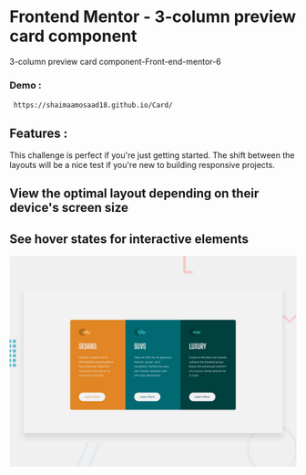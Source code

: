 # Frontend Mentor - 3-column preview card component

3-column preview card component-Front-end-mentor-6

### Demo :
     https://shaimaamosaad18.github.io/Card/
## Features :

This challenge is perfect if you're just getting started. The shift between the layouts will be a nice test if you're new to building responsive projects.

## View the optimal layout depending on their device's screen size

## See hover states for interactive elements

![Getting Started](./design/desktop-preview.jpg)